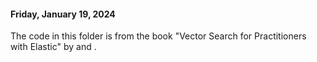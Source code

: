 #### Friday, January 19, 2024

The code in this folder is from the book "Vector Search for Practitioners with Elastic" by <Bahaaldine Azarmi> and <Jeff Vestal>.